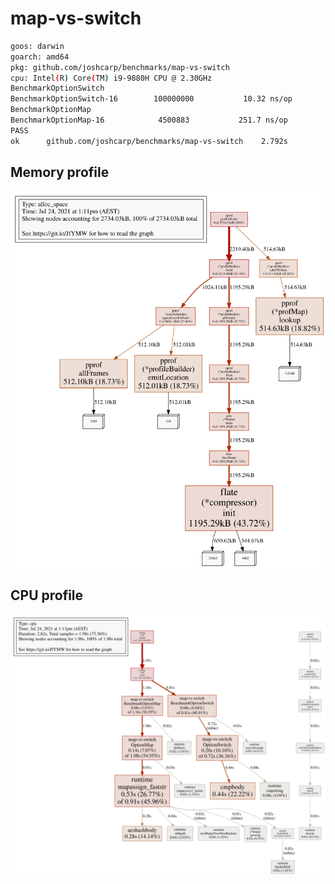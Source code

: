# map-vs-switch
```bash
goos: darwin
goarch: amd64
pkg: github.com/joshcarp/benchmarks/map-vs-switch
cpu: Intel(R) Core(TM) i9-9880H CPU @ 2.30GHz
BenchmarkOptionSwitch
BenchmarkOptionSwitch-16    	100000000	        10.32 ns/op
BenchmarkOptionMap
BenchmarkOptionMap-16       	 4500883	       251.7 ns/op
PASS
ok  	github.com/joshcarp/benchmarks/map-vs-switch	2.792s
```
## Memory profile
![](mem.svg)
## CPU profile
![](cpu.svg)
